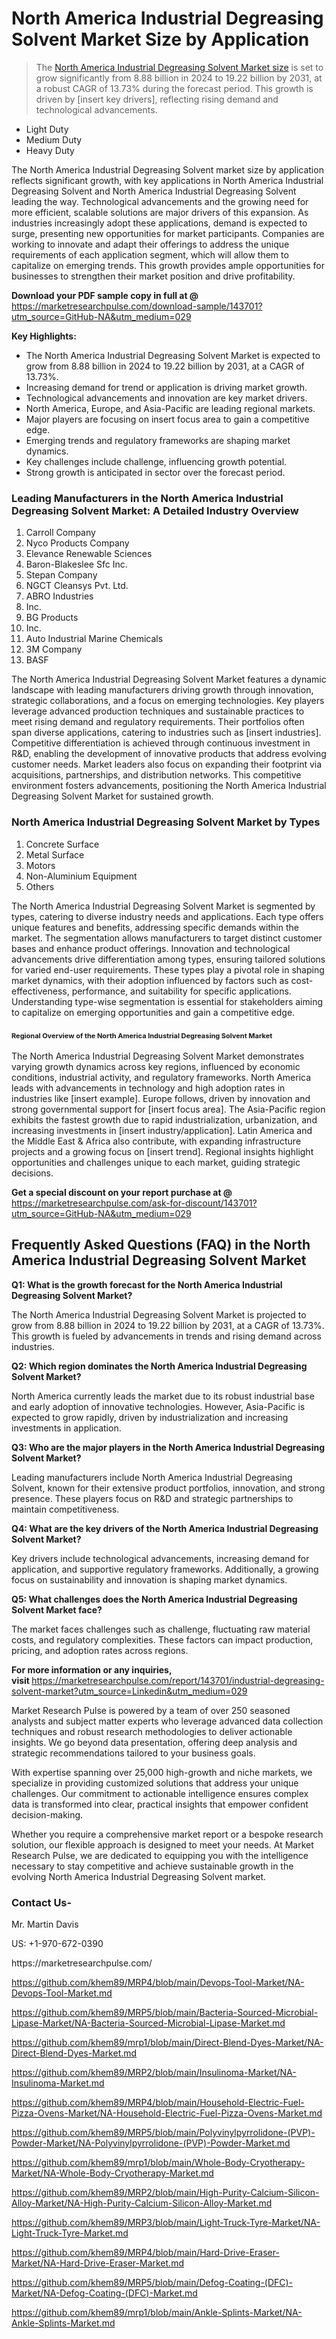<h1>North America Industrial Degreasing Solvent Market&nbsp;Size by Application</h1><blockquote><p>The <a href="https://marketresearchpulse.com/download-sample/143701?utm_source=GitHub-NA&amp;utm_medium=029">North America Industrial Degreasing Solvent Market size</a> is set to grow significantly from 8.88 billion in 2024 to 19.22 billion by 2031, at a robust CAGR of 13.73% during the forecast period. This growth is driven by [insert key drivers], reflecting rising demand and technological advancements.</p></blockquote><ul><li>Light Duty<li> Medium Duty<li> Heavy Duty</li></ul><p>The North America Industrial Degreasing Solvent market size by application reflects significant growth, with key applications in North America Industrial Degreasing Solvent and North America Industrial Degreasing Solvent leading the way. Technological advancements and the growing need for more efficient, scalable solutions are major drivers of this expansion. As industries increasingly adopt these applications, demand is expected to surge, presenting new opportunities for market participants. Companies are working to innovate and adapt their offerings to address the unique requirements of each application segment, which will allow them to capitalize on emerging trends. This growth provides ample opportunities for businesses to strengthen their market position and drive profitability.</p><p><strong>Download your PDF sample copy in full at @ </strong><a href="https://marketresearchpulse.com/download-sample/143701?utm_source=GitHub-NA&amp;utm_medium=029">https://marketresearchpulse.com/download-sample/143701?utm_source=GitHub-NA&amp;utm_medium=029</a></p><p><strong>Key Highlights: </strong></p><ul><li>The North America Industrial Degreasing Solvent Market is expected to grow from 8.88 billion in 2024 to 19.22 billion by 2031, at a CAGR of 13.73%.</li><li>Increasing demand for trend or application is driving market growth.</li><li>Technological advancements and innovation are key market drivers.</li><li>North America, Europe, and Asia-Pacific are leading regional markets.</li><li>Major players are focusing on insert focus area to gain a competitive edge.</li><li>Emerging trends and regulatory frameworks are shaping market dynamics.</li><li>Key challenges include challenge, influencing growth potential.</li><li>Strong growth is anticipated in sector over the forecast period.</li></ul><h3>Leading Manufacturers in the North America Industrial Degreasing Solvent Market: A Detailed Industry Overview</h3><ol><li>Carroll Company</li><li>Nyco Products Company</li><li>Elevance Renewable Sciences</li><li>Baron-Blakeslee Sfc Inc.</li><li>Stepan Company</li><li>NGCT Cleansys Pvt. Ltd.</li><li>ABRO Industries</li><li>Inc.</li><li>BG Products</li><li>Inc.</li><li>Auto Industrial Marine Chemicals</li><li>3M Company</li><li>BASF</li></ol><div class="flex max-w-full flex-col flex-grow"><div class="min-h-8 text-message flex w-full flex-col items-end gap-2 whitespace-normal break-words [.text-message+&amp;]:mt-5" dir="auto" data-message-author-role="assistant" data-message-id="fd8432e4-4910-450d-b182-61b7bfb0a01f" data-message-model-slug="gpt-4o"><div class="flex w-full flex-col gap-1 empty:hidden first:pt-[3px]"><div class="markdown prose w-full break-words dark:prose-invert light"><p>The North America Industrial Degreasing Solvent Market features a dynamic landscape with leading manufacturers driving growth through innovation, strategic collaborations, and a focus on emerging technologies. Key players leverage advanced production techniques and sustainable practices to meet rising demand and regulatory requirements. Their portfolios often span diverse applications, catering to industries such as [insert industries]. Competitive differentiation is achieved through continuous investment in R&amp;D, enabling the development of innovative products that address evolving customer needs. Market leaders also focus on expanding their footprint via acquisitions, partnerships, and distribution networks. This competitive environment fosters advancements, positioning the North America Industrial Degreasing Solvent Market for sustained growth.</p></div></div></div></div><h3>North America Industrial Degreasing Solvent Market by Types</h3><ol><li>Concrete Surface<li> Metal Surface<li> Motors<li> Non-Aluminium Equipment<li> Others</li></ol><div class="flex max-w-full flex-col flex-grow"><div class="min-h-8 text-message flex w-full flex-col items-end gap-2 whitespace-normal break-words [.text-message+&amp;]:mt-5" dir="auto" data-message-author-role="assistant" data-message-id="084470be-0bb7-4664-bddf-5156b4f41249" data-message-model-slug="gpt-4o-mini"><div class="flex w-full flex-col gap-1 empty:hidden first:pt-[3px]"><div class="markdown prose w-full break-words dark:prose-invert light"><p>The North America Industrial Degreasing Solvent Market is segmented by types, catering to diverse industry needs and applications. Each type offers unique features and benefits, addressing specific demands within the market. The segmentation allows manufacturers to target distinct customer bases and enhance product offerings. Innovation and technological advancements drive differentiation among types, ensuring tailored solutions for varied end-user requirements. These types play a pivotal role in shaping market dynamics, with their adoption influenced by factors such as cost-effectiveness, performance, and suitability for specific applications. Understanding type-wise segmentation is essential for stakeholders aiming to capitalize on emerging opportunities and gain a competitive edge.</p></div></div></div></div><h3><span style="font-size: 11px;">Regional Overview of the North America Industrial Degreasing Solvent Market</span></h3><div class="flex max-w-full flex-col flex-grow"><div class="min-h-8 text-message flex w-full flex-col items-end gap-2 whitespace-normal break-words [.text-message+&amp;]:mt-5" dir="auto" data-message-author-role="assistant" data-message-id="e9038762-ce64-4e30-91c9-9bd413514231" data-message-model-slug="gpt-4o-mini"><div class="flex w-full flex-col gap-1 empty:hidden first:pt-[3px]"><div class="markdown prose w-full break-words dark:prose-invert light"><p>The North America Industrial Degreasing Solvent Market demonstrates varying growth dynamics across key regions, influenced by economic conditions, industrial activity, and regulatory frameworks. North America leads with advancements in technology and high adoption rates in industries like [insert example]. Europe follows, driven by innovation and strong governmental support for [insert focus area]. The Asia-Pacific region exhibits the fastest growth due to rapid industrialization, urbanization, and increasing investments in [insert industry/application]. Latin America and the Middle East &amp; Africa also contribute, with expanding infrastructure projects and a growing focus on [insert trend]. Regional insights highlight opportunities and challenges unique to each market, guiding strategic decisions.</p></div></div></div></div><p><strong>Get a special discount on your report purchase at @ </strong><a href="https://marketresearchpulse.com/ask-for-discount/143701?utm_source=GitHub-NA&amp;utm_medium=029">https://marketresearchpulse.com/ask-for-discount/143701?utm_source=GitHub-NA&amp;utm_medium=029</a></p><h2>Frequently Asked Questions (FAQ) in the North America Industrial Degreasing Solvent Market</h2><p><strong>Q1: What is the growth forecast for the North America Industrial Degreasing Solvent Market?</strong></p><p>The North America Industrial Degreasing Solvent Market is projected to grow from 8.88 billion in 2024 to 19.22 billion by 2031, at a CAGR of 13.73%. This growth is fueled by advancements in trends and rising demand across industries.</p><p><strong>Q2: Which region dominates the North America Industrial Degreasing Solvent Market?</strong></p><p>North America currently leads the market due to its robust industrial base and early adoption of innovative technologies. However, Asia-Pacific is expected to grow rapidly, driven by industrialization and increasing investments in application.</p><p><strong>Q3: Who are the major players in the North America Industrial Degreasing Solvent Market?</strong></p><p>Leading manufacturers include North America Industrial Degreasing Solvent, known for their extensive product portfolios, innovation, and strong presence. These players focus on R&amp;D and strategic partnerships to maintain competitiveness.</p><p><strong>Q4: What are the key drivers of the North America Industrial Degreasing Solvent Market?</strong></p><p>Key drivers include technological advancements, increasing demand for application, and supportive regulatory frameworks. Additionally, a growing focus on sustainability and innovation is shaping market dynamics.</p><p><strong>Q5: What challenges does the North America Industrial Degreasing Solvent Market face?</strong></p><p>The market faces challenges such as challenge, fluctuating raw material costs, and regulatory complexities. These factors can impact production, pricing, and adoption rates across regions.</p><p><strong>For more information or any inquiries, visit&nbsp;</strong><a href="https://marketresearchpulse.com/report/143701/industrial-degreasing-solvent-market?utm_source=Linkedin&utm_medium=029">https://marketresearchpulse.com/report/143701/industrial-degreasing-solvent-market?utm_source=Linkedin&utm_medium=029</a></p><p>Market Research Pulse is powered by a team of over 250 seasoned analysts and subject matter experts who leverage advanced data collection techniques and robust research methodologies to deliver actionable insights. We go beyond data presentation, offering deep analysis and strategic recommendations tailored to your business goals.</p><p>With expertise spanning over 25,000 high-growth and niche markets, we specialize in providing customized solutions that address your unique challenges. Our commitment to actionable intelligence ensures complex data is transformed into clear, practical insights that empower confident decision-making.</p><p>Whether you require a comprehensive market report or a bespoke research solution, our flexible approach is designed to meet your needs. At Market Research Pulse, we are dedicated to equipping you with the intelligence necessary to stay competitive and achieve sustainable growth in the evolving North America Industrial Degreasing Solvent market.</p><h3><strong>Contact Us-</strong></h3><p>Mr. Martin Davis</p><p>US: +1-970-672-0390</p><p>https://marketresearchpulse.com/</p><p><a href="https://github.com/khem89/MRP4/blob/main/Devops-Tool-Market/NA-Devops-Tool-Market.md">https://github.com/khem89/MRP4/blob/main/Devops-Tool-Market/NA-Devops-Tool-Market.md</a></p><p><a href="https://github.com/khem89/MRP5/blob/main/Bacteria-Sourced-Microbial-Lipase-Market/NA-Bacteria-Sourced-Microbial-Lipase-Market.md">https://github.com/khem89/MRP5/blob/main/Bacteria-Sourced-Microbial-Lipase-Market/NA-Bacteria-Sourced-Microbial-Lipase-Market.md</a></p><p><a href="https://github.com/khem89/mrp1/blob/main/Direct-Blend-Dyes-Market/NA-Direct-Blend-Dyes-Market.md">https://github.com/khem89/mrp1/blob/main/Direct-Blend-Dyes-Market/NA-Direct-Blend-Dyes-Market.md</a></p><p><a href="https://github.com/khem89/MRP2/blob/main/Insulinoma-Market/NA-Insulinoma-Market.md">https://github.com/khem89/MRP2/blob/main/Insulinoma-Market/NA-Insulinoma-Market.md</a></p><p><a href="https://github.com/khem89/MRP4/blob/main/Household-Electric-Fuel-Pizza-Ovens-Market/NA-Household-Electric-Fuel-Pizza-Ovens-Market.md">https://github.com/khem89/MRP4/blob/main/Household-Electric-Fuel-Pizza-Ovens-Market/NA-Household-Electric-Fuel-Pizza-Ovens-Market.md</a></p><p><a href="https://github.com/khem89/MRP5/blob/main/Polyvinylpyrrolidone-(PVP)-Powder-Market/NA-Polyvinylpyrrolidone-(PVP)-Powder-Market.md">https://github.com/khem89/MRP5/blob/main/Polyvinylpyrrolidone-(PVP)-Powder-Market/NA-Polyvinylpyrrolidone-(PVP)-Powder-Market.md</a></p><p><a href="https://github.com/khem89/mrp1/blob/main/Whole-Body-Cryotherapy-Market/NA-Whole-Body-Cryotherapy-Market.md">https://github.com/khem89/mrp1/blob/main/Whole-Body-Cryotherapy-Market/NA-Whole-Body-Cryotherapy-Market.md</a></p><p><a href="https://github.com/khem89/MRP2/blob/main/High-Purity-Calcium-Silicon-Alloy-Market/NA-High-Purity-Calcium-Silicon-Alloy-Market.md">https://github.com/khem89/MRP2/blob/main/High-Purity-Calcium-Silicon-Alloy-Market/NA-High-Purity-Calcium-Silicon-Alloy-Market.md</a></p><p><a href="https://github.com/khem89/MRP3/blob/main/Light-Truck-Tyre-Market/NA-Light-Truck-Tyre-Market.md">https://github.com/khem89/MRP3/blob/main/Light-Truck-Tyre-Market/NA-Light-Truck-Tyre-Market.md</a></p><p><a href="https://github.com/khem89/MRP4/blob/main/Hard-Drive-Eraser-Market/NA-Hard-Drive-Eraser-Market.md">https://github.com/khem89/MRP4/blob/main/Hard-Drive-Eraser-Market/NA-Hard-Drive-Eraser-Market.md</a></p><p><a href="https://github.com/khem89/MRP5/blob/main/Defog-Coating-(DFC)-Market/NA-Defog-Coating-(DFC)-Market.md">https://github.com/khem89/MRP5/blob/main/Defog-Coating-(DFC)-Market/NA-Defog-Coating-(DFC)-Market.md</a></p><p><a href="https://github.com/khem89/mrp1/blob/main/Ankle-Splints-Market/NA-Ankle-Splints-Market.md">https://github.com/khem89/mrp1/blob/main/Ankle-Splints-Market/NA-Ankle-Splints-Market.md</a></p>
